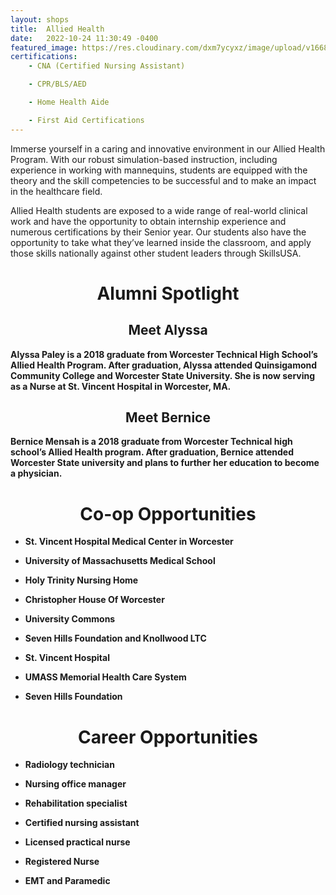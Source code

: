 ```yaml
---
layout: shops
title:  Allied Health
date:   2022-10-24 11:30:49 -0400
featured_image: https://res.cloudinary.com/dxm7ycyxz/image/upload/v1668016946/2022/04/myriam-zilles-7V95FwS2Ss4-unsplash-1_dphljq.jpg
certifications: 
    - CNA (Certified Nursing Assistant)

    - CPR/BLS/AED

    - Home Health Aide

    - First Aid Certifications
---
```

Immerse yourself in a caring and innovative environment in our Allied Health Program. With our robust simulation-based instruction, including experience in working with mannequins, students are equipped with the theory and the skill competencies to be successful and to make an impact in the healthcare field. 

Allied Health students are exposed to a wide range of real-world clinical work and have the opportunity to obtain internship experience and numerous certifications by their Senior year. Our students also have the opportunity to take what they’ve learned inside the classroom, and apply those skills nationally against other student leaders through SkillsUSA.

<div class="Alumni_section" markdown="1">

# <center><strong>Alumni Spotlight</strong></center>
<div class="Alumni" markdown="1">

## <center><strong>Meet Alyssa
Alyssa Paley is a 2018 graduate from Worcester Technical High School’s Allied Health Program. After graduation, Alyssa attended Quinsigamond Community College and Worcester State University. She is now serving as a Nurse at St. Vincent Hospital in Worcester, MA.

</div>

<div class="Alumni" markdown="1">

## <center><strong>Meet Bernice</strong></center>
Bernice Mensah is a 2018 graduate from Worcester Technical high school’s Allied Health program. After graduation, Bernice attended Worcester State university and plans to further her education to become a physician. 

</div>

</div>


# <center><strong>Co-op Opportunities</strong></center>
- St. Vincent Hospital Medical Center in Worcester

- University of Massachusetts Medical School

- Holy Trinity Nursing Home

- Christopher House Of Worcester

- University Commons

- Seven Hills Foundation and Knollwood LTC

- St. Vincent Hospital

- UMASS Memorial Health Care System

- Seven Hills Foundation

# <center><strong>Career Opportunities</strong></center>

- Radiology technician

- Nursing office manager

- Rehabilitation specialist

- Certified nursing assistant

- Licensed practical nurse

- Registered Nurse

- EMT and Paramedic

